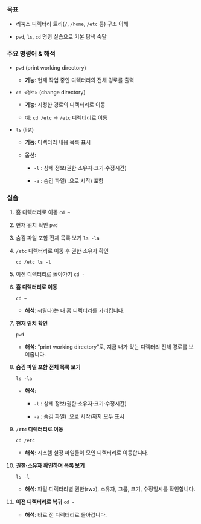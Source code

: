 ### 목표

- 리눅스 디렉터리 트리(`/`, `/home`, `/etc` 등) 구조 이해
    
- `pwd`, `ls`, `cd` 명령 실습으로 기본 탐색 숙달
    

### 주요 명령어 & 해석

- `pwd` (print working directory)
    
    - **기능**: 현재 작업 중인 디렉터리의 전체 경로를 출력
        
- `cd <경로>` (change directory)
    
    - **기능**: 지정한 경로의 디렉터리로 이동
        
    - 예: `cd /etc` → `/etc` 디렉터리로 이동
        
- `ls` (list)
    
    - **기능**: 디렉터리 내용 목록 표시
        
    - 옵션:
        
        - `-l` : 상세 정보(권한·소유자·크기·수정시간)
            
        - `-a` : 숨김 파일(`.`으로 시작) 포함
            

### 실습

1. 홈 디렉터리로 이동
    `cd ~`
    
2. 현재 위치 확인
    `pwd`
    
3. 숨김 파일 포함 전체 목록 보기
    `ls -la`
    
4. `/etc` 디렉터리로 이동 후 권한·소유자 확인
    
    `cd /etc ls -l`
    
5. 이전 디렉터리로 돌아가기
    `cd -`
    

1. **홈 디렉터리로 이동**

    `cd ~`
    
    - **해석**: `~`(틸다)는 내 홈 디렉터리를 가리킵니다.
        
2. **현재 위치 확인**
    
    
    `pwd`
    
    - **해석**: “print working directory”로, 지금 내가 있는 디렉터리 전체 경로를 보여줍니다.
        
3. **숨김 파일 포함 전체 목록 보기**
    
    `ls -la`
    
    - **해석**:
        
        - `-l` : 상세 정보(권한·소유자·크기·수정시간)
            
        - `-a` : 숨김 파일(`.`으로 시작)까지 모두 표시
            
4. **`/etc` 디렉터리로 이동**
    
    `cd /etc`
    
    - **해석**: 시스템 설정 파일들이 모인 디렉터리로 이동합니다.
        
5. **권한·소유자 확인하며 목록 보기**
    
    `ls -l`
    
    - **해석**: 파일·디렉터리별 권한(rwx), 소유자, 그룹, 크기, 수정일시를 확인합니다.
        
6. **이전 디렉터리로 복귀**
    `cd -`
    
    - **해석**: 바로 전 디렉터리로 돌아갑니다.
